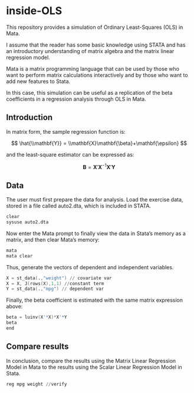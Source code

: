 # inside-OLS
This repository provides a simulation of Ordinary Least-Squares (OLS) in Mata.

I assume that the reader has some basic knowledge using STATA and has an introductory understanding of matrix algebra and the matrix linear regression model.

Mata is a matrix programming language that can be used by those who want to perform matrix calculations interactively and by those who want to add new features to Stata.

In this case, this simulation can be useful as a replication of the beta coefficients in a regression analysis through OLS in Mata.

## Introduction
In matrix form, the sample regression function is:

$$
\hat{\\mathbf{Y}} = \\mathbf{X}\mathbf{\beta}+\mathbf{\epsilon}
$$
    
and the least-square estimator can be expressed as:

$$
\mathbf{B} =\mathbf{X}'\mathbf{X}^{-1}\mathbf{X}'\mathbf{Y} 
$$

## Data
The user must first prepare the data for analysis. Load the exercise data, stored in a file called auto2.dta, which is included in STATA.

```s
clear
sysuse auto2.dta
```
Now enter the Mata prompt to finally view the data in Stata’s memory as a matrix, and then clear Mata’s memory:



```s
mata
mata clear
```

Thus, generate the vectors of dependent and independent variables.

```s
X = st_data(.,"weight") // covariate var
X = X, J(rows(X),1,1) //constant term
Y = st_data(.,"mpg") // dependent var
```

Finally, the beta coefficient is estimated with the same matrix expression above:

```s
beta = luinv(X'*X)*X'*Y
beta
end
```

## Compare results

In conclusion, compare the results using the Matrix Linear Regression Model in Mata to the results using the Scalar Linear Regression Model in Stata.

```s
reg mpg weight //verify
```

